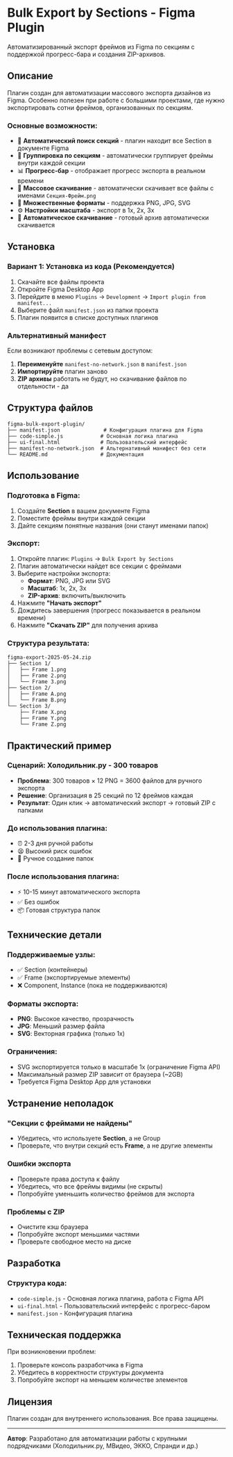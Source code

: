 # Bulk Export by Sections - Figma Plugin

Автоматизированный экспорт фреймов из Figma по секциям с поддержкой прогресс-бара и создания ZIP-архивов.

## Описание

Плагин создан для автоматизации массового экспорта дизайнов из Figma. Особенно полезен при работе с большими проектами, где нужно экспортировать сотни фреймов, организованных по секциям.

### Основные возможности:

- 🚀 **Автоматический поиск секций** - плагин находит все Section в документе Figma
- 📁 **Группировка по секциям** - автоматически группирует фреймы внутри каждой секции
- 📊 **Прогресс-бар** - отображает прогресс экспорта в реальном времени
- 📁 **Массовое скачивание** - автоматически скачивает все файлы с именами `Секция-Фрейм.png`
- 🎯 **Множественные форматы** - поддержка PNG, JPG, SVG
- ⚙️ **Настройки масштаба** - экспорт в 1x, 2x, 3x
- 💾 **Автоматическое скачивание** - готовый архив автоматически скачивается

## Установка

### Вариант 1: Установка из кода (Рекомендуется)

1. Скачайте все файлы проекта
2. Откройте Figma Desktop App
3. Перейдите в меню `Plugins` → `Development` → `Import plugin from manifest...`
4. Выберите файл `manifest.json` из папки проекта
5. Плагин появится в списке доступных плагинов

### Альтернативный манифест

Если возникают проблемы с сетевым доступом:

1. **Переименуйте** `manifest-no-network.json` в `manifest.json`
2. **Импортируйте** плагин заново
3. **ZIP архивы** работать не будут, но скачивание файлов по отдельности - да

## Структура файлов

```
figma-bulk-export-plugin/
├── manifest.json              # Конфигурация плагина для Figma
├── code-simple.js            # Основная логика плагина
├── ui-final.html             # Пользовательский интерфейс
├── manifest-no-network.json  # Альтернативный манифест без сети
└── README.md                 # Документация
```

## Использование

### Подготовка в Figma:

1. Создайте **Section** в вашем документе Figma
2. Поместите фреймы внутри каждой секции
3. Дайте секциям понятные названия (они станут именами папок)

### Экспорт:

1. Откройте плагин: `Plugins` → `Bulk Export by Sections`
2. Плагин автоматически найдет все секции с фреймами
3. Выберите настройки экспорта:
   - **Формат**: PNG, JPG или SVG
   - **Масштаб**: 1x, 2x, 3x
   - **ZIP-архив**: включить/выключить
4. Нажмите **"Начать экспорт"**
5. Дождитесь завершения (прогресс показывается в реальном времени)
6. Нажмите **"Скачать ZIP"** для получения архива

### Структура результата:

```
figma-export-2025-05-24.zip
├── Section 1/
│   ├── Frame 1.png
│   ├── Frame 2.png
│   └── Frame 3.png
├── Section 2/
│   ├── Frame A.png
│   └── Frame B.png
└── Section 3/
    ├── Frame X.png
    ├── Frame Y.png
    └── Frame Z.png
```

## Практический пример

### Сценарий: Холодильник.ру - 300 товаров

- **Проблема**: 300 товаров × 12 PNG = 3600 файлов для ручного экспорта
- **Решение**: Организация в 25 секций по 12 фреймов каждая
- **Результат**: Один клик → автоматический экспорт → готовый ZIP с папками

### До использования плагина:
- ⏰ 2-3 дня ручной работы
- 😫 Высокий риск ошибок
- 📁 Ручное создание папок

### После использования плагина:
- ⚡ 10-15 минут автоматического экспорта
- ✅ Без ошибок
- 📦 Готовая структура папок

## Технические детали

### Поддерживаемые узлы:
- ✅ Section (контейнеры)
- ✅ Frame (экспортируемые элементы)
- ❌ Component, Instance (пока не поддерживаются)

### Форматы экспорта:
- **PNG**: Высокое качество, прозрачность
- **JPG**: Меньший размер файла
- **SVG**: Векторная графика (только 1x)

### Ограничения:
- SVG экспортируется только в масштабе 1x (ограничение Figma API)
- Максимальный размер ZIP зависит от браузера (~2GB)
- Требуется Figma Desktop App для установки

## Устранение неполадок

### "Секции с фреймами не найдены"
- Убедитесь, что используете **Section**, а не Group
- Проверьте, что внутри секций есть **Frame**, а не другие элементы

### Ошибки экспорта
- Проверьте права доступа к файлу
- Убедитесь, что все фреймы видимы (не скрыты)
- Попробуйте уменьшить количество фреймов для экспорта

### Проблемы с ZIP
- Очистите кэш браузера
- Попробуйте экспорт меньшими частями
- Проверьте свободное место на диске

## Разработка

### Структура кода:

- `code-simple.js` - Основная логика плагина, работа с Figma API
- `ui-final.html` - Пользовательский интерфейс с прогресс-баром
- `manifest.json` - Конфигурация плагина

## Техническая поддержка

При возникновении проблем:

1. Проверьте консоль разработчика в Figma
2. Убедитесь в корректности структуры документа
3. Попробуйте экспорт на меньшем количестве элементов

## Лицензия

Плагин создан для внутреннего использования. Все права защищены.

---

**Автор**: Разработано для автоматизации работы с крупными подрядчиками (Холодильник.ру, МВидео, ЭККО, Спранди и др.)

